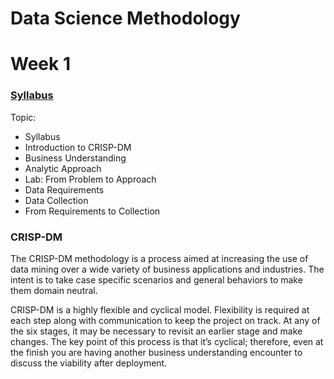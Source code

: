 # Data Science Methodology
# Week 1

### [Syllabus](https://www.coursera.org/learn/data-science-methodology/supplement/mPNW0/syllabus)

Topic: 
- Syllabus
- Introduction to CRISP-DM
- Business Understanding
- Analytic Approach
- Lab: From Problem to Approach
- Data Requirements
- Data Collection
- From Requirements to Collection

### CRISP-DM
The CRISP-DM methodology is a process aimed at increasing the use of data mining over a wide variety of business applications and industries. The intent is to take case specific scenarios and general behaviors to make them domain neutral.

CRISP-DM is a highly flexible and cyclical model. Flexibility is required at each step along with communication to keep the project on track. At any of the six stages, it may be necessary to revisit an earlier stage and make changes. The key point of this process is that it’s cyclical; therefore, even at the finish you are having another business understanding encounter to discuss the viability after deployment. 


 

